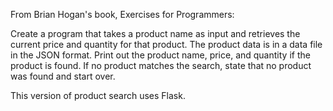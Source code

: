From Brian Hogan's book, Exercises for Programmers:

Create a program that takes a product name as input and retrieves the current price and quantity for that product. The product data is in a data file in the JSON format. Print out the product name, price, and quantity if the product is found. If no product matches the search, state that no product was found and start over.

This version of product search uses Flask.